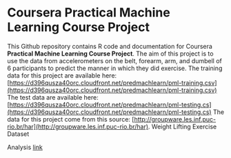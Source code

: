 # Coursera Practical Machine Learning Course Project

This Github repository contains R code and documentation for Coursera **Practical Machine Learning Course Project**. The aim of this project is to use the data from accelerometers on the belt, forearm, arm, and dumbell of 6 participants to predict the manner in which they did exercise.
The training data for this project are available here:
[https://d396qusza40orc.cloudfront.net/predmachlearn/pml-training.csv](https://d396qusza40orc.cloudfront.net/predmachlearn/pml-training.csv)
The test data are available here:
[https://d396qusza40orc.cloudfront.net/predmachlearn/pml-testing.cs](https://d396qusza40orc.cloudfront.net/predmachlearn/pml-testing.cs)
The data for this project come from this source: [http://groupware.les.inf.puc-rio.br/har](http://groupware.les.inf.puc-rio.br/har). Weight Lifting Exercise Dataset

Analysis [link](https://avkch.github.io/Practical_Machine_Learning_Course_Project/)
